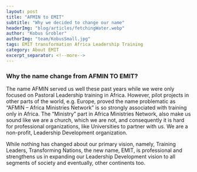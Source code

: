 ```yaml
---
layout: post
title: "AFMIN to EMIT"
subtitle: "Why we decided to change our name"
headerImg: "blog/articles/fetchingWater.webp"
author: "Kobus Grobler"
authorImg: "team/KobusSmall.jpg"
tags: EMIT transformation Africa Leadership Training
category: About EMIT
excerpt_separator: <!--more-->
---
```


### Why the name change from AFMIN TO EMIT?

The name AFMIN served us well these past years while we were only focused on Pastoral Leadership training in Africa. However, pilot projects in other parts of the world, e.g. Europe, proved the name problematic as “AFMIN – Africa Ministries Network” is so strongly associated with training only in Africa. <!--more--> The “Ministry” part in Africa Ministries Network, also make us sound like we are a church, which we are not, and consequently it is hard for professional organizations, like Universities to partner with us. We are a non-profit, Leadership Development organization.

While nothing has changed about our primary vision, namely, Training Leaders, Transforming Nations, the new name, EMIT, is professional and strengthens us in expanding our Leadership Development vision to all segments of society and eventually, other continents too.